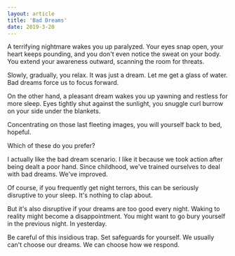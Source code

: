 ```yaml
---
layout: article
title: 'Bad Dreams'
date: 2019-3-20
---
```


A terrifying nightmare wakes you up paralyzed. Your eyes snap open, your heart keeps pounding, and you don't even notice the sweat on your body. You extend your awareness outward, scanning the room for threats.

Slowly, gradually, you relax. It was just a dream. Let me get a glass of water. Bad dreams force us to focus forward.

On the other hand, a pleasant dream wakes you up yawning and restless for more sleep. Eyes tightly shut against the sunlight, you snuggle curl burrow on your side under the blankets.

Concentrating on those last fleeting images, you will yourself back to bed, hopeful.

Which of these do you prefer?

I actually like the bad dream scenario. I like it because we took action after being dealt a poor hand. Since childhood, we've trained ourselves to deal with bad dreams. We've improved.

Of course, if you frequently get night terrors, this can be seriously disruptive to your sleep. It's nothing to clap about.

But it's also disruptive if your dreams are too good every night. Waking to reality might become a disappointment. You might want to go bury yourself in the previous night. In yesterday.

Be careful of this insidious trap. Set safeguards for yourself. We usually can't choose our dreams. We can choose how we respond.
